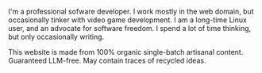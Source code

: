 I'm a professional sofware developer.  I work mostly in the web domain, but occasionally tinker with video game development.  I am a long-time Linux user, and an advocate for software freedom.  I spend a lot of time thinking, but only occasionally writing.

This website is made from 100% organic single-batch artisanal content.  Guaranteed LLM-free.  May contain traces of recycled ideas.
